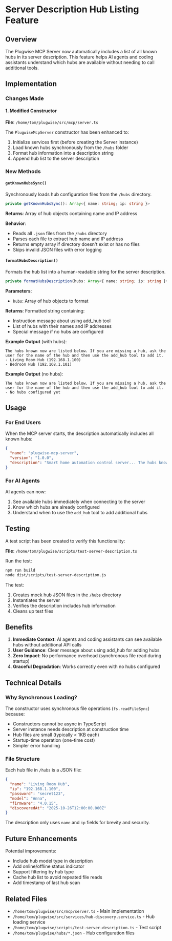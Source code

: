 # Server Description Hub Listing Feature

## Overview

The Plugwise MCP Server now automatically includes a list of all known hubs in its server description. This feature helps AI agents and coding assistants understand which hubs are available without needing to call additional tools.

## Implementation

### Changes Made

#### 1. Modified Constructor
**File**: `/home/tom/plugwise/src/mcp/server.ts`

The `PlugwiseMcpServer` constructor has been enhanced to:
1. Initialize services first (before creating the Server instance)
2. Load known hubs synchronously from the `/hubs` folder
3. Format hub information into a description string
4. Append hub list to the server description

### New Methods

#### `getKnownHubsSync()`
Synchronously loads hub configuration files from the `/hubs` directory.

```typescript
private getKnownHubsSync(): Array<{ name: string; ip: string }>
```

**Returns**: Array of hub objects containing name and IP address

**Behavior**:
- Reads all `.json` files from the `/hubs` directory
- Parses each file to extract hub name and IP address
- Returns empty array if directory doesn't exist or has no files
- Skips invalid JSON files with error logging

#### `formatHubsDescription()`
Formats the hub list into a human-readable string for the server description.

```typescript
private formatHubsDescription(hubs: Array<{ name: string; ip: string }>): string
```

**Parameters**:
- `hubs`: Array of hub objects to format

**Returns**: Formatted string containing:
- Instruction message about using add_hub tool
- List of hubs with their names and IP addresses
- Special message if no hubs are configured

**Example Output** (with hubs):
```
The hubs known now are listed below. If you are missing a hub, ask the user for the name of the hub and then use the add_hub tool to add it.
- Living Room Hub (192.168.1.100)
- Bedroom Hub (192.168.1.101)
```

**Example Output** (no hubs):
```
The hubs known now are listed below. If you are missing a hub, ask the user for the name of the hub and then use the add_hub tool to add it.
- No hubs configured yet
```

## Usage

### For End Users

When the MCP server starts, the description automatically includes all known hubs:

```json
{
  "name": "plugwise-mcp-server",
  "version": "1.0.0",
  "description": "Smart home automation control server... The hubs known now are listed below. If you are missing a hub, ask the user for the name of the hub and then use the add_hub tool to add it.\n- Living Room Hub (192.168.1.100)\n- Bedroom Hub (192.168.1.101)"
}
```

### For AI Agents

AI agents can now:
1. See available hubs immediately when connecting to the server
2. Know which hubs are already configured
3. Understand when to use the `add_hub` tool to add additional hubs

## Testing

A test script has been created to verify this functionality:

**File**: `/home/tom/plugwise/scripts/test-server-description.ts`

Run the test:
```bash
npm run build
node dist/scripts/test-server-description.js
```

The test:
1. Creates mock hub JSON files in the `/hubs` directory
2. Instantiates the server
3. Verifies the description includes hub information
4. Cleans up test files

## Benefits

1. **Immediate Context**: AI agents and coding assistants can see available hubs without additional API calls
2. **User Guidance**: Clear message about using add_hub for adding hubs
3. **Zero Impact**: No performance overhead (synchronous file read during startup)
4. **Graceful Degradation**: Works correctly even with no hubs configured

## Technical Details

### Why Synchronous Loading?

The constructor uses synchronous file operations (`fs.readFileSync`) because:
- Constructors cannot be async in TypeScript
- Server instance needs description at construction time
- Hub files are small (typically < 1KB each)
- Startup-time operation (one-time cost)
- Simpler error handling

### File Structure

Each hub file in `/hubs` is a JSON file:

```json
{
  "name": "Living Room Hub",
  "ip": "192.168.1.100",
  "password": "secret123",
  "model": "Anna",
  "firmware": "4.0.15",
  "discoveredAt": "2025-10-26T12:00:00.000Z"
}
```

The description only uses `name` and `ip` fields for brevity and security.

## Future Enhancements

Potential improvements:
- Include hub model type in description
- Add online/offline status indicator
- Support filtering by hub type
- Cache hub list to avoid repeated file reads
- Add timestamp of last hub scan

## Related Files

- `/home/tom/plugwise/src/mcp/server.ts` - Main implementation
- `/home/tom/plugwise/src/services/hub-discovery.service.ts` - Hub loading service
- `/home/tom/plugwise/scripts/test-server-description.ts` - Test script
- `/home/tom/plugwise/hubs/*.json` - Hub configuration files
